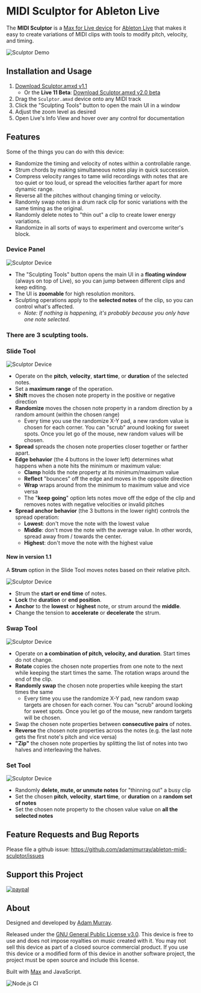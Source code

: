 # MIDI Sculptor for Ableton Live

The **MIDI Sculptor**
is a [Max for Live device](http://ableton.com/maxforlive)
for [Ableton Live](http://ableton.com/live/)
that makes it easy to create variations of MIDI clips with tools to modify pitch, velocity, and timing.

![Sculptor Demo](./etc/sculptor.gif)

## Installation and Usage

1. [Download Sculptor.amxd v1.1](./releases/1.1/Sculptor.amxd?raw=true)
   * Or the **Live 11 Beta**: [Download Sculptor.amxd v2.0 beta](./releases/2.0-beta/Sculptor.amxd?raw=true)
2. Drag the `Sculptor.amxd` device onto any MIDI track
3. Click the "Sculpting Tools" button to open the main UI in a window
4. Adjust the zoom level as desired
5. Open Live's Info View and hover over any control for documentation


## Features

Some of the things you can do with this device:
* Randomize the timing and velocity of notes within a controllable range.
* Strum chords by making simultaneous notes play in quick succession.
* Compress velocity ranges to tame wild recordings with notes that are too quiet or too loud, or spread the velocities farther apart for more dynamic range.
* Reverse all the pitches without changing timing or velocity.
* Randomly swap notes in a drum rack clip for sonic variations with the same timing as the original.
* Randomly delete notes to "thin out" a clip to create lower energy variations.
* Randomize in all sorts of ways to experiment and overcome writer's block.


### Device Panel

![Sculptor Device](./etc/sculptor.png)

* The "Sculpting Tools" button opens the main UI in a **floating window** (always on top of Live), so you can jump between different clips and keep editing.
* The UI is **zoomable** for high resolution monitors.
* Sculpting operations apply to the **selected notes** of the clip, so you can control what's affected.
  * _Note: If nothing is happening, it's probably because you only have one note selected._


### There are **3 sculpting tools**.

### Slide Tool

![Sculptor Device](./etc/slide.png)

* Operate on the **pitch**, **velocity**, **start time**, or **duration** of the selected notes.
* Set a **maximum range** of the operation.
* **Shift** moves the chosen note property in the positive or negative direction
* **Randomize** moves the chosen note property in a random direction by a random amount (within the chosen range)
  * Every time you use the randomize X-Y pad, a new random value is chosen for each corner. You can "scrub" around looking for sweet spots. Once you let go of the mouse, new random values will be chosen.
* **Spread** spreads the chosen note properties closer together or farther apart.
* **Edge behavior** (the 4 buttons in the lower left) determines what happens when a note hits the minimum or maximum value:
  * **Clamp** holds the note property at its minimum/maximum value
  * **Reflect** "bounces" off the edge and moves in the opposite direction
  * **Wrap** wraps around from the minimum to maximum value and vice versa
  * The "**keep going**" option lets notes move off the edge of the clip and removes notes with negative velocities or invalid pitches
* **Spread anchor behavior** (the 3 buttons in the lower right) controls the spread operation:
  * **Lowest**: don't move the note with the lowest value
  * **Middle**: don't move the note with the average value. In other words, spread away from / towards the center.
  * **Highest**: don't move the note with the highest value

#### New in version 1.1

A **Strum** option in the Slide Tool moves notes based on their relative pitch.

![Sculptor Device](./etc/strum.gif)

* Strum the **start or end time** of notes.
* **Lock** the **duration** or **end position**.
* **Anchor** to the **lowest** or **highest** note, or strum around the **middle**.
* Change the tension to **accelerate** or **decelerate** the strum.


### Swap Tool

![Sculptor Device](./etc/swap.png)

* Operate on **a combination of pitch, velocity, and duration**. Start times do not change.
* **Rotate** copies the chosen note properties from one note to the next while keeping the start times the same. The rotation wraps around the end of the clip.
* **Randomly swap** the chosen note properties while keeping the start times the same
  * Every time you use the randomize X-Y pad, new random swap targets are chosen for each corner. You can "scrub" around looking for sweet spots. Once you let go of the mouse, new random targets will be chosen.
* Swap the chosen note properties between **consecutive pairs** of notes.
* **Reverse** the chosen note properties across the notes (e.g. the last note gets the first note's pitch and vice versa)
* **"Zip"** the chosen note properties by splitting the list of notes into two halves and interleaving the halves.


### Set Tool

![Sculptor Device](./etc/set.png)

* Randomly **delete, mute, or unmute notes** for "thinning out" a busy clip
* Set the chosen **pitch**, **velocity**, **start time**, or **duration** on a **random set of notes**
* Set the chosen note property to the chosen value value on **all the selected notes**


## Feature Requests and Bug Reports

Please file a github issue: https://github.com/adamjmurray/ableton-midi-sculptor/issues


## Support this Project

[![paypal](https://www.paypalobjects.com/en_US/i/btn/btn_donateCC_LG.gif)](https://www.paypal.com/cgi-bin/webscr?cmd=_donations&business=8CZDHHJ5WF4WA&currency_code=USD&source=url)


## About

Designed and developed by [Adam Murray](https://github.com/adamjmurray).

Released under the [GNU General Public License v3.0](https://github.com/adamjmurray/ableton-midi-sculptor/blob/master/LICENSE.txt). This device is free to use and does not impose royalties on music created with it. You may not sell this device as part of a closed source commercial product. If you use this device or a modified form of this device in another software project, the project must be open source and include this license.

Built with [Max](http://cycling74.com/products/max/) and JavaScript.

![Node.js CI](https://github.com/adamjmurray/ableton-midi-sculptor/workflows/Node.js%20CI/badge.svg)
